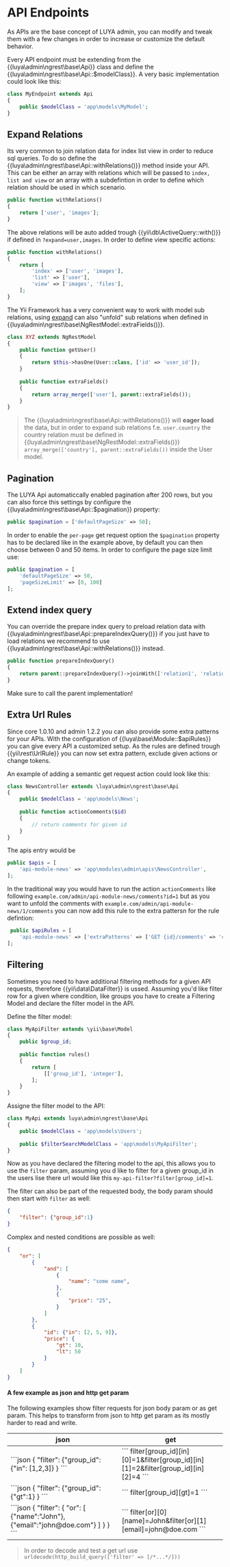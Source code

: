 # API Endpoints

As APIs are the base concept of LUYA admin, you can modify and tweak them with a few changes in order to increase or customize the default behavior.

Every API endpoint must be extending from the {{luya\admin\ngrest\base\Api}} class and define the {{luya\admin\ngrest\base\Api::$modelClass}}. A very basic implementation could look like this:

```php
class MyEndpoint extends Api
{
    public $modelClass = 'app\models\MyModel';
}
```

## Expand Relations

Its very common to join relation data for index list view in order to reduce sql queries. To do so define the {{luya\admin\ngrest\base\Api::withRelations()}} method inside your API. This can be either an array with relations which will be passed to `index, list and view` or an array with a subdefintion in order to define which relation should be used in which scenario.

```php
public function withRelations()
{
    return ['user', 'images'];
}
```

The above relations will be auto added trough {{yii\db\ActiveQuery::with()}} if defined in `?expand=user,images`. In order to define view specific actions:

```php
public function withRelations()
{
    return [
        'index' => ['user', 'images'],
        'list' => ['user'],
        'view' => ['images', 'files'],
    ];
}
```

The Yii Framework has a very convenient way to work with model sub relations, using [expand](https://www.yiiframework.com/doc/guide/2.0/en/rest-resources) can also "unfold" sub relations when defined in {{luya\admin\ngrest\base\NgRestModel::extraFields()}}.

```php
class XYZ extends NgRestModel
{
    public function getUser()
    {
        return $this->hasOne(User::class, ['id' => 'user_id']);
    }
    
    public function extraFields()
    {
        return array_merge(['user'], parent::extraFields());
    }
}
```

> The {{luya\admin\ngrest\base\Api::withRelations()}} will **eager load** the data, but in order to expand sub relations f.e. `user.country` the country relation must be defined in {{luya\admin\ngrest\base\NgRestModel::extraFields()}} `array_merge(['country'], parent::extraFields())` inside the User model.

## Pagination

The LUYA Api automaticcally enabled pagination after 200 rows, but you can also force this settings by configure the {{luya\admin\ngrest\base\Api::$pagination}} property:

```php
public $pagination = ['defaultPageSize' => 50];
```

In order to enable the `per-page` get request option the `$pagination` property has to be declared like in the example above, by default you can then choose between 0 and 50 items. In order to configure the page size limit use:

```php
public $pagination = [
    'defaultPageSize' => 50,
    'pageSizeLimit' => [0, 100]
];
```

## Extend index query

You can override the prepare index query to preload relation data with {{luya\admin\ngrest\base\Api::prepareIndexQuery()}} if you just have to load relations we recommend to use {{luya\admin\ngrest\base\Api::withRelations()}} instead.

```php
public function prepareIndexQuery()
{
    return parent::prepareIndexQuery()->joinWith(['relation1', 'relation2']);
}
```

Make sure to call the parent implementation!

## Extra Url Rules

Since core 1.0.10 and admin 1.2.2 you can also provide some extra patterns for your APIs. With the configuration of {{luya\base\Module::$apiRules}} you can give every API a customized setup. As the rules are defined trough {{yii\rest\UrlRule}} you can now set extra pattern, exclude given actions or change tokens.

An example of adding a semantic get request action could look like this:

```php
class NewsController extends \luya\admin\ngrest\base\Api
{
    public $modelClass = 'app\models\News';
    
    public function actionComments($id)
    {
        // return comments for given id
    }
}
```

The apis entry would be

```php
public $apis = [
    'api-module-news' => 'app\modules\admin\apis\NewsController',
];
```

In the traditional way you would have to run the action `actionComments` like following `example.com/admin/api-module-news/comments?id=1` but as you want to unfold the comments with `example.com/admin/api-module-news/1/comments` you can now add this rule to the extra pattersn for the rule defintion:

```php
 public $apiRules = [
    'api-module-news' => ['extraPatterns' => ['GET {id}/comments' => 'comments']]
];
```

## Filtering

Sometimes you need to have additional filtering methods for a given API requests, therefore {{yii\data\DataFilter}} is ussed. Assuming you'd like filter row for a given where condition, like groups you have to create a Filtering Model and declare the filter model in the API.

Define the filter model:

```php
class MyApiFilter extends \yii\base\Model
{
    public $group_id;
    
    public function rules()
    {
        return [
            [['group_id'], 'integer'],
        ];
    }
}
```

Assigne the filter model to the API:

```php
class MyApi extends luya\admin\ngrest\base\Api
{
    public $modelClass = 'app\models\Users';
     
    public $filterSearchModelClass = 'app\models\MyApiFilter';
}
```

Now as you have declared the filtering model to the api, this allows you to use the `filter` param, assuming you d like to filter for a given group_id in the users lise there url would like this `my-api-filter?filter[group_id]=1`.

The filter can also be part of the requested body, the body param should then start with `filter` as well:

```json
{
    "filter": {"group_id":1}
}
```

Complex and nested conditions are possible as well:

```json
{
    "or": [
        {
            "and": [
                {
                    "name": "some name",
                },
                {
                    "price": "25",
                }
            ]
        },
        {
            "id": {"in": [2, 5, 9]},
            "price": {
                "gt": 10,
                "lt": 50
            }
        }
    ]
}
```

#### A few example as json and http get param

The following examples show filter requests for json body param or as get param. This helps to transform from json to http get param as its mostly harder to read and write.

<table>
<thead>
<tr>
<th>json</th>
<th>get</th>
</tr>
</thead>

<tr>
<td>
```json
{
    "filter": {"group_id":{"in": [1,2,3]}
}
```
</td>
<td>
```
filter[group_id][in][0]=1&filter[group_id][in][1]=2&filter[group_id][in][2]=4
```
</td>
</tr>

<tr>
<td>
```json
{
    "filter": {"group_id":{"gt":1}
}
```
</td>
<td>
```
filter[group_id][gt]=1
```
</td>
</tr>

<tr>
<td>
```json
{
    "filter": {
        "or": [
            {"name":"John"},
            {"email":"john@doe.com"}
        ]
    }
}
```
</td>
<td>
```
filter[or][0][name]=John&filter[or][1][email]=john@doe.com
```
</td>
</tr>
</table>

> In order to decode and test a get url use `urldecode(http_build_query(['filter' => [/*...*/]))`
